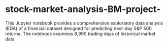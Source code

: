 # stock-market-analysis-BM-project-
This Jupyter notebook provides a comprehensive exploratory data analysis (EDA) of a financial dataset designed for predicting next-day S&amp;P 500 returns. The notebook examines 8,990 trading days of historical market data
